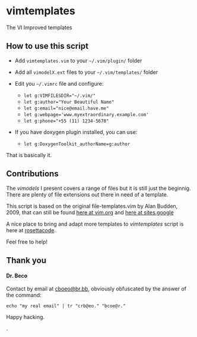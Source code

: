 # vimtemplates

The VI Improved templates

## How to use this script

* Add `vimtemplates.vim` to your `~/.vim/plugin/` folder
* Add all `vimodelX.ext` files to your `~/.vim/templates/` folder
* Edit you `~/.vimrc` file and configure:
    - `let g:VIMFILESDIR="~/.vim/"`
    - `let g:author="Your Beautiful Name"`
    - `let g:email="nice@email.have.me"`
    - `let g:webpage='www.myextraordinary.example.com'`
    - `let g:phone="+55 (11) 1234-5678"`

* If you have doxygen plugin installed, you can use:
    - `let g:DoxygenToolkit_authorName=g:author`

That is basically it.

## Contributions

The *vimodels* I present covers a range of files but it is still just the beginnig. There are plenty of file extensions out there in need of a template.

This script is based on the original file-templates.vim
by Alan Budden, 2009, that can still be found [here at vim.org](http://www.vim.org/scripts/script.php?script_id=2647) and [here at sites.google](https://sites.google.com/site/abudden/contents/Vim-Scripts/file-templates)

A nice place to bring and adapt more templates to _vimtemplates_ script is here at [rosettacode](rosettacode.org).

Feel free to help!

## Thank you

#### Dr. Beco

Contact by email at <cboeo@br.bb>, obviously obfuscated by the answer of the command:

`echo "my real email" | tr "crb@eo." "bcoe@r."`

Happy hacking.

.
